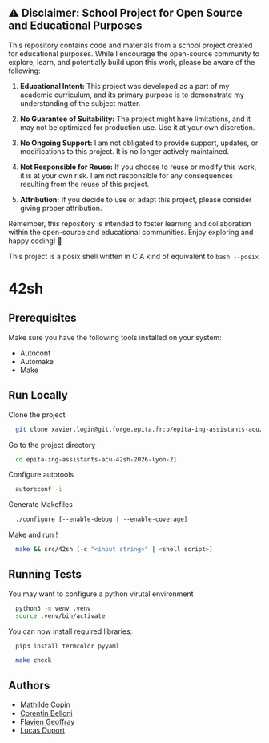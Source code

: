 ## ⚠️ Disclaimer: School Project for Open Source and Educational Purposes

This repository contains code and materials from a school project created for educational purposes. While I encourage the open-source community to explore, learn, and potentially build upon this work, please be aware of the following:

1. **Educational Intent:** This project was developed as a part of my academic curriculum, and its primary purpose is to demonstrate my understanding of the subject matter.

2. **No Guarantee of Suitability:** The project might have limitations, and it may not be optimized for production use. Use it at your own discretion.

3. **No Ongoing Support:** I am not obligated to provide support, updates, or modifications to this project. It is no longer actively maintained.

4. **Not Responsible for Reuse:** If you choose to reuse or modify this work, it is at your own risk. I am not responsible for any consequences resulting from the reuse of this project.

5. **Attribution:** If you decide to use or adapt this project, please consider giving proper attribution.

Remember, this repository is intended to foster learning and collaboration within the open-source and educational communities. Enjoy exploring and happy coding! 🚀

This project is a posix shell written in C
A kind of equivalent to `bash --posix`

# 42sh

## Prerequisites

Make sure you have the following tools installed on your system:
- Autoconf
- Automake
- Make

## Run Locally

Clone the project

```bash
  git clone xavier.login@git.forge.epita.fr:p/epita-ing-assistants-acu/42sh-2026/epita-ing-assistants-acu-42sh-2026-lyon-21.git
```

Go to the project directory

```bash
  cd epita-ing-assistants-acu-42sh-2026-lyon-21
```

Configure autotools

```bash
  autoreconf -i
```

Generate Makefiles

```bash
  ./configure [--enable-debug | --enable-coverage]
```

Make and run !

```bash
  make && src/42sh [-c "<input string>" | <shell script>]
```
## Running Tests

You may want to configure a python virutal environment
```bash
  python3 -m venv .venv
  source .venv/bin/activate
```

You can now install required libraries:
```bash
  pip3 install termcolor pyyaml
```

```bash
  make check
```

## Authors

- [Mathilde Copin](mathilde.copin@epita.fr)
- [Corentin Belloni](corentin.belloni@epita.fr)
- [Flavien Geoffray](flavien.geoffray@epita.fr)
- [Lucas Duport](lucas.duport@epita.fr)
